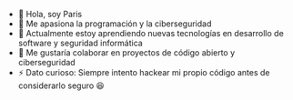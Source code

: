 - 👋 Hola, soy Paris  
- 👀 Me apasiona la programación y la ciberseguridad  
- 🌱 Actualmente estoy aprendiendo nuevas tecnologías en desarrollo de software y seguridad informática  
- 💞️ Me gustaría colaborar en proyectos de código abierto y ciberseguridad  
- ⚡ Dato curioso: Siempre intento hackear mi propio código antes de considerarlo seguro 😆  

<!---
12ANDRES188/12ANDRES188 is a ✨ special ✨ repository because its `README.md` (this file) appears on your GitHub profile.
You can click the Preview link to take a look at your changes.
--->
